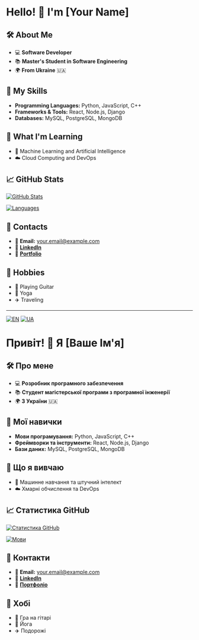 # Hello! 👋 I'm [Your Name]

<a name="hello"></a>

## 🛠️ About Me
- 💻 **Software Developer**
- 📚 **Master's Student in Software Engineering**
- 🌍 **From Ukraine** 🇺🇦

## 🚀 My Skills
- **Programming Languages:** Python, JavaScript, C++
- **Frameworks & Tools:** React, Node.js, Django
- **Databases:** MySQL, PostgreSQL, MongoDB

## 🌱 What I'm Learning
- 🤖 Machine Learning and Artificial Intelligence
- ☁️ Cloud Computing and DevOps

## 📈 GitHub Stats
[![GitHub Stats](https://github-readme-stats.vercel.app/api?username=YourGithubUsername&show_icons=true&theme=radical)](https://github.com/YourGithubUsername)

[![Languages](https://github-readme-stats.vercel.app/api/top-langs/?username=YourGithubUsername&layout=compact&theme=radical)](https://github.com/YourGithubUsername)

## 🔗 Contacts
- 📧 **Email:** your.email@example.com
- 🔗 [**LinkedIn**](https://linkedin.com/in/YourLinkedInUsername)
- 💼 [**Portfolio**](https://YourPortfolio.com)

## 🎨 Hobbies
- 🎸 Playing Guitar
- 🧘 Yoga
- ✈️ Traveling

---

[![EN](https://img.shields.io/badge/lang-English-blue.svg)](README_EN.md) [![UA](https://img.shields.io/badge/lang-Українська-yellow.svg)](#привіт)

<a name="привіт"></a>

# Привіт! 👋 Я [Ваше Ім'я]

## 🛠️ Про мене
- 💻 **Розробник програмного забезпечення**
- 📚 **Студент магістерської програми з програмної інженерії**
- 🌍 **З України** 🇺🇦

## 🚀 Мої навички
- **Мови програмування:** Python, JavaScript, C++
- **Фреймворки та інструменти:** React, Node.js, Django
- **Бази даних:** MySQL, PostgreSQL, MongoDB

## 🌱 Що я вивчаю
- 🤖 Машинне навчання та штучний інтелект
- ☁️ Хмарні обчислення та DevOps

## 📈 Статистика GitHub
[![Статистика GitHub](https://github-readme-stats.vercel.app/api?username=ВашGithubUsername&show_icons=true&theme=radical)](https://github.com/ВашGithubUsername)

[![Мови](https://github-readme-stats.vercel.app/api/top-langs/?username=ВашGithubUsername&layout=compact&theme=radical)](https://github.com/ВашGithubUsername)

## 🔗 Контакти
- 📧 **Email:** your.email@example.com
- 🔗 [**LinkedIn**](https://linkedin.com/in/ВашLinkedInUsername)
- 💼 [**Портфоліо**](https://ВашПортфоліо.com)

## 🎨 Хобі
- 🎸 Гра на гітарі
- 🧘 Йога
- ✈️ Подорожі


